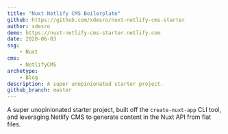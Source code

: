 ```yaml
---
title: "Nuxt Netlify CMS Boilerplate"
github: https://github.com/xdesro/nuxt-netlify-cms-starter
author: xdesro
demo: https://nuxt-netlify-cms-starter.netlify.com
date: 2020-06-03
ssg:
    - Nuxt
cms:
    - NetlifyCMS
archetype:
    - Blog
description: A super unopinionated starter project.
github_branch: master
---
```


A super unopinionated starter project, built off the `create-nuxt-app` CLI tool, and leveraging Netlify CMS to generate content in the Nuxt API from flat files.